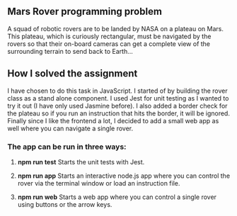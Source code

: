 ## Mars Rover programming problem

A squad of robotic rovers are to be landed by NASA on a plateau on Mars. This plateau, which is curiously rectangular, must be navigated by the rovers so that their on-board cameras can get a complete view of the surrounding terrain to send back to Earth...

## How I solved the assignment

I have chosen to do this task in JavaScript. 
I started of by building the rover class as a stand alone component. I used Jest for unit testing as I wanted to try it out (I have only used Jasmine before). I also added a border check for the plateau so if you run an instruction that hits the border, it will be ignored. Finally since I like the frontend a lot, I decided to add a small web app as well where you can navigate a single rover.

### The app can be run in three ways:

1. **npm run test** Starts the unit tests with Jest.

2. **npm run app** Starts an interactive node.js app where you can control the rover via the terminal window or load an instruction file.

3. **npm run web** Starts a web app where you can control a single rover using buttons or the arrow keys. 